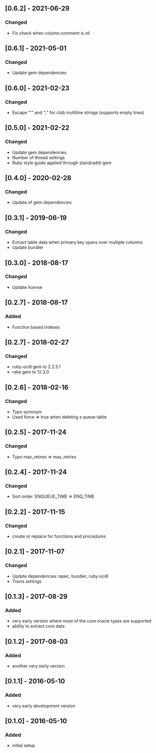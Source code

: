 ## [0.6.2] - 2021-06-29

### Changed
- Fix check when column.comment is nil

## [0.6.1] - 2021-05-01

### Changed
- Update gem dependencies

## [0.6.0] - 2021-02-23

### Changed
- Escape "'" and ";" for clob multiline strings (supports empty lines)

## [0.5.0] - 2021-02-22

### Changed
- Update gem dependencies
- Number of thread settings
- Ruby style guide applied through standradrb gem

## [0.4.0] - 2020-02-28

### Changed
- Update of gem dependencies

## [0.3.1] - 2019-06-19

### Changed
- Extract table data when primary key spans over multiple columns
- Update bundler

## [0.3.0] - 2018-08-17

### Changed
- Update license

## [0.2.7] - 2018-08-17

### Added
- Function based indexes

## [0.2.7] - 2018-02-27

### Changed
* ruby-oci8 gem to 2.2.5.1
* rake gem to 12.3.0

## [0.2.6] - 2018-02-16

### Changed
- Typo synonym
- Used force => true when deleting a queue table

## [0.2.5] - 2017-11-24

### Changed
- Typo max_retires =>  max_retries

## [0.2.4] - 2017-11-24

### Changed
- Sort order: ENQUEUE_TIME => ENQ_TIME

## [0.2.2] - 2017-11-15

### Changed
- create or replace for functions and procedures

## [0.2.1] - 2017-11-07

### Changed
- Update dependencies rspec, bundler, ruby-oci8
- Travis settings

## [0.1.3] - 2017-08-29

### Added
- very early version where most of the core oracle types are supported
- ability to extract core data

## [0.1.2] - 2017-08-03

### Added
- another very early version

## [0.1.1] - 2016-05-10

### Added
- very early development version

## [0.1.0] - 2016-05-10

### Added
- initial setup
